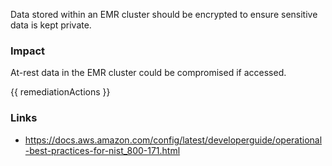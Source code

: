 
Data stored within an EMR cluster should be encrypted to ensure sensitive data is kept private.

### Impact
At-rest data in the EMR cluster could be compromised if accessed.

<!-- DO NOT CHANGE -->
{{ remediationActions }}

### Links
- https://docs.aws.amazon.com/config/latest/developerguide/operational-best-practices-for-nist_800-171.html


